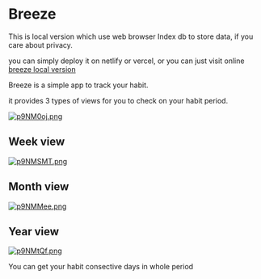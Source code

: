 # Breeze

This is local version which use web browser Index db to store data, if you care about privacy.

you can simply deploy it on netlify or vercel, or you can just visit online [breeze local version](https://brz.netlify.app/)

Breeze is a simple app to track your habit.

it provides 3 types of views for you to check on your habit period.

[![p9NM0oj.png](https://s1.ax1x.com/2023/05/05/p9NM0oj.png)](https://imgse.com/i/p9NM0oj)

## Week view

[![p9NMSMT.png](https://s1.ax1x.com/2023/05/05/p9NMSMT.png)](https://imgse.com/i/p9NMSMT)

## Month view

[![p9NMMee.png](https://s1.ax1x.com/2023/05/05/p9NMMee.png)](https://imgse.com/i/p9NMMee)

## Year view

[![p9NMtQf.png](https://s1.ax1x.com/2023/05/05/p9NMtQf.png)](https://imgse.com/i/p9NMtQf)

You can get your habit consective days in whole period
